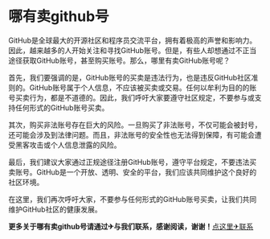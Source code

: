 # 哪有卖github号

GitHub是全球最大的开源社区和程序员交流平台，拥有着极高的声誉和影响力。因此，越来越多的人开始关注和寻找GitHub账号。但是，有些人却想通过不正当途径获取GitHub账号，甚至购买账号。那么，哪里有卖GitHub账号呢？

首先，我们要强调的是，GitHub账号的买卖是违法行为，也是违反GitHub社区准则的。GitHub账号属于个人信息，不应该被买卖或交易。任何以牟利为目的的账号买卖行为，都是不道德的。因此，我们呼吁大家要遵守社区规定，不要参与或支持任何形式的GitHub账号买卖。

其次，购买非法账号存在巨大的风险。一旦购买了非法账号，不仅可能会被封号，还可能会涉及到法律问题。而且，非法账号的安全性也无法得到保障，有可能会遭受黑客攻击或个人信息泄露的风险。

最后，我们建议大家通过正规途径注册GitHub账号，遵守平台规定，不要违法买卖账号。GitHub是一个开放、透明、安全的平台，我们应该共同维护这个良好的社区环境。

在这里，我们再次呼吁大家，不要参与任何形式的GitHub账号买卖，让我们共同维护GitHub社区的健康发展。

**更多关于哪有卖github号请通过✈与我们联系，感谢阅读，谢谢！**[点这里✈联系](https://c.k02.cc)